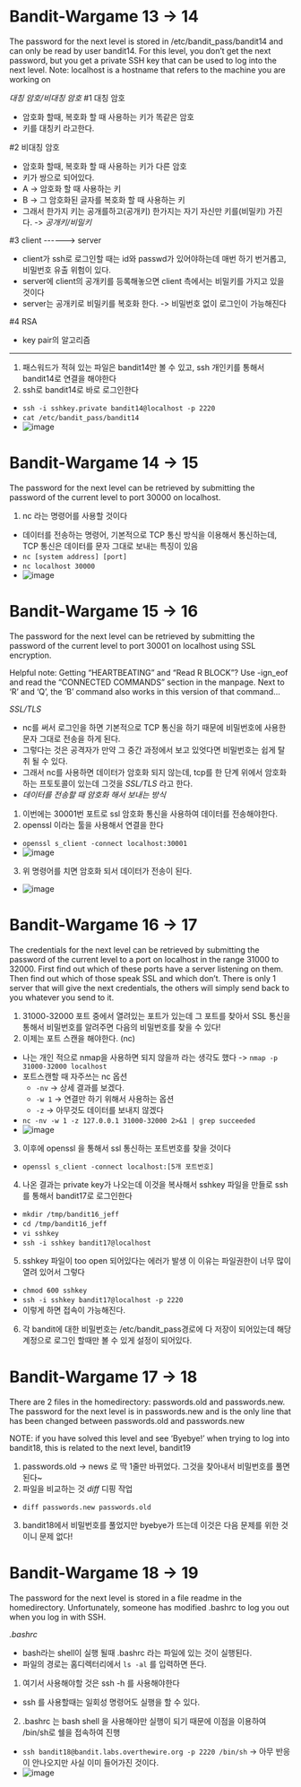 <h1>Bandit-Wargame 13 -> 14 </h1>
The password for the next level is stored in /etc/bandit_pass/bandit14 and can only be read by user bandit14. For this level, you don’t get the next password, but you get a private SSH key that can be used to log into the next level. Note: localhost is a hostname that refers to the machine you are working on

*대칭 암호/비대칭 암호*
#1 대칭 암호
 - 암호화 할때, 복호화 할 때 사용하는 키가 똑같은 암호
 - 키를 대칭키 라고한다.

#2 비대칭 암호
 - 암호화 할때, 복호화 할 때 사용하는 키가 다른 암호
 - 키가 쌍으로 되어있다.
 - A -> 암호화 할 때 사용하는 키
 - B -> 그 암호화된 글자를 복호화 할 때 사용하는 키
 - 그래서 한가지 키는 공개를하고(공개키) 한가지는 자기 자신만 키를(비밀키) 가진다.
  -> *공개키/비밀키*

#3 client ------> server
 - client가 ssh로 로그인할 때는 id와 passwd가 있어야하는데 매번 하기 번거롭고, 비밀번호 유출 위험이 있다.
 - server에 client의 공개키를 등록해놓으면 client 측에서는 비밀키를 가지고 있을 것이다
 - server는 공개키로 비밀키를 복호화 한다. -> 비밀번호 없이 로그인이 가능해진다
 
#4 RSA
 - key pair의 알고리즘

---
1. 패스워드가 적혀 있는 파일은 bandit14만 볼 수 있고, ssh 개인키를 통해서 bandit14로 연결을 해야한다
2. ssh로 bandit14로 바로 로그인한다
 - `ssh -i sshkey.private bandit14@localhost -p 2220`
 - `cat /etc/bandit_pass/bandit14`
 - ![image](/assets/bandit/20.png)


<h1>Bandit-Wargame 14 -> 15 </h1>
The password for the next level can be retrieved by submitting the password of the current level to port 30000 on localhost.

1. nc 라는 명령어를 사용할 것이다
 - 데이터를 전송하는 명령어, 기본적으로 TCP 통신 방식을 이용해서 통신하는데, TCP 통신은 데이터를 문자 그대로 보내는 특징이 있음
 - `nc [system address] [port]`
 - `nc localhost 30000`
 - ![image](/assets/bandit/21.png)


<h1>Bandit-Wargame 15 -> 16 </h1>
The password for the next level can be retrieved by submitting the password of the current level to port 30001 on localhost using SSL encryption.

Helpful note: Getting “HEARTBEATING” and “Read R BLOCK”? Use -ign_eof and read the “CONNECTED COMMANDS” section in the manpage. Next to ‘R’ and ‘Q’, the ‘B’ command also works in this version of that command…

*SSL/TLS*
 - nc를 써서 로그인을 하면 기본적으로 TCP 통신을 하기 때문에 비밀번호에 사용한 문자 그대로 전송을 하게 된다.
 - 그렇다는 것은 공격자가 만약 그 중간 과정에서 보고 있엇다면 비밀번호는 쉽게 탈취 될 수 있다.
 - 그래서 nc를 사용하면 데이터가 암호화 되지 않는데, tcp를 한 단계 위에서 암호화 하는 프토토콜이 있는데 그것을 *SSL/TLS* 라고 한다.
 - *데이터를 전송할 때 암호화 해서 보내는 방식*

1. 이번에는 30001번 포트로 ssl 암호화 통신을 사용하여 데이터를 전송해야한다.
2. openssl 이라는 툴을 사용해서 연결을 한다
 - `openssl s_client -connect localhost:30001`
 - ![image](/assets/bandit/22.png)
3. 위 명령어를 치면 암호화 되서 데이터가 전송이 된다.
 - ![image](/assets/bandit/23.png)


<h1>Bandit-Wargame 16 -> 17 </h1>
The credentials for the next level can be retrieved by submitting the password of the current level to a port on localhost in the range 31000 to 32000. First find out which of these ports have a server listening on them. Then find out which of those speak SSL and which don’t. There is only 1 server that will give the next credentials, the others will simply send back to you whatever you send to it.

1. 31000-32000 포트 중에서 열려있는 포트가 있는데 그 포트를 찾아서 SSL 통신을 통해서 비밀번호를 알려주면 다음의 비밀번호를 찾을 수 있다!
2. 이제는 포트 스캔을 해야한다. (nc)
 - 나는 개인 적으로 nmap을 사용하면 되지 않을까 라는 생각도 했다 -> `nmap -p 31000-32000 localhost`
 - 포트스캔할 때 자주쓰는 nc 옵션
   - `-nv` -> 상세 결과를 보겠다.
   - `-w 1` -> 연결만 하기 위해서 사용하는 옵션
   - `-z` -> 아무것도 데이터를 보내지 않겠다
 - `nc -nv -w 1 -z 127.0.0.1 31000-32000 2>&1 | grep succeeded`
 - ![image](/assets/bandit/24.png)
3. 이후에 openssl 을 통해서 ssl 통신하는 포트번호를 찾을 것이다
 - `openssl s_client -connect localhost:[5개 포트번호]`
4. 나온 결과는 private key가 나오는데 이것을 복사해서 sshkey 파일을 만들로 ssh를 통해서 bandit17로 로그인한다
 - `mkdir /tmp/bandit16_jeff`
 - `cd /tmp/bandit16_jeff`
 - `vi sshkey`
 - `ssh -i sshkey bandit17@localhost`

5. sshkey 파일이 too open 되어있다는 에러가 발생 이 이유는 파일권한이 너무 많이 열려 있어서 그렇다
 - `chmod 600 sshkey`
 - `ssh -i sshkey bandit17@localhost -p 2220`
 - 이렇게 하면 접속이 가능해진다.
6. 각 bandit에 대한 비밀번호는 /etc/bandit_pass경로에 다 저장이 되어있는데 해당 계정으로 로그인 할때만 볼 수 있게 설정이 되어있다.


<h1>Bandit-Wargame 17 -> 18 </h1>
There are 2 files in the homedirectory: passwords.old and passwords.new. The password for the next level is in passwords.new and is the only line that has been changed between passwords.old and passwords.new

NOTE: if you have solved this level and see ‘Byebye!’ when trying to log into bandit18, this is related to the next level, bandit19

1. passwords.old -> news 로 딱 1줄만 바뀌었다. 그것을 찾아내서 비밀번호를 풀면 된다~
2. 파일을 비교하는 것 *diff* 디핑 작업
 - `diff passwords.new passwords.old`
3. bandit18에서 비밀번호를 풀었지만 byebye가 뜨는데 이것은 다음 문제를 위한 것이니 문제 없다!


<h1>Bandit-Wargame 18 -> 19 </h1>
The password for the next level is stored in a file readme in the homedirectory. Unfortunately, someone has modified .bashrc to log you out when you log in with SSH.

*.bashrc*
 - bash라는 shell이 실행 될때 .bashrc 라는 파일에 있는 것이 실행된다.
 - 파일의 경로는 홈디렉터리에서 `ls -al` 를 입력하면 뜬다.

1. 여기서 사용해야할 것은 ssh -h 를 사용해야한다
 - ssh 를 사용할때는 일회성 명령어도 실행을 할 수 있다.
2. .bashrc 는 bash shell 을 사용해야만 실행이 되기 때문에 이점을 이용하여 /bin/sh로 쉘을 접속하여 진행
 - `ssh bandit18@bandit.labs.overthewire.org -p 2220 /bin/sh` -> 아무 반응이 안나오지만 사실 이미 들어가진 것이다.
  - ![image](/assets/bandit/25.png)
  
